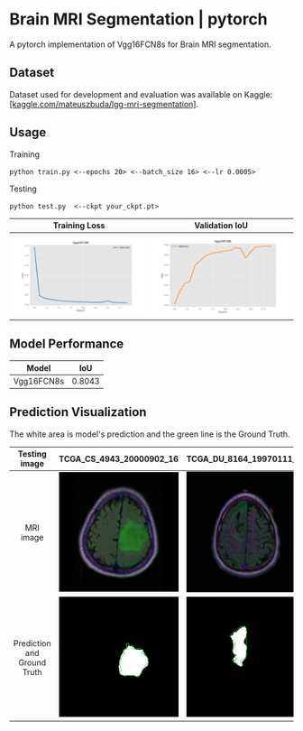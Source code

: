 # Brain MRI Segmentation | pytorch

A pytorch implementation of Vgg16FCN8s for Brain MRI segmentation.

## Dataset

Dataset used for development and evaluation was available on Kaggle: [[kaggle.com/mateuszbuda/lgg-mri-segmentation]](https://www.kaggle.com/mateuszbuda/lgg-mri-segmentation).

## Usage

Training

```
python train.py <--epochs 20> <--batch_size 16> <--lr 0.0005>
```

Testing

```
python test.py  <--ckpt your_ckpt.pt>
```


|               Training Loss               |            Validation IoU             |
|:-----------------------------------------:|:-------------------------------------:|
| ![image](image/training_loss_history.jpg) | ![image](image/valid_IoU_history.jpg) |

## Model Performance


|   Model    |  IoU   |
|:----------:|:------:|
| Vgg16FCN8s | 0.8043 |

## Prediction Visualization

The white area is model's prediction and the green line is the Ground Truth.


|          Testing image           | TCGA_CS_4943_20000902_16                             | TCGA_DU_8164_19970111_28                             | TCGA_CS_4944_20010208_11                             |
|:--------------------------------:|------------------------------------------------------|------------------------------------------------------|------------------------------------------------------|
|            MRI image             | ![image](image/TCGA_CS_4943_20000902_16.jpg)         | ![image](image/TCGA_DU_8164_19970111_28.jpg)         | ![image](image/TCGA_CS_4944_20010208_11.jpg)         |
| Prediction and<br/> Ground Truth | ![image](image/TCGA_CS_4943_20000902_16_mask_gt.jpg) | ![image](image/TCGA_DU_8164_19970111_28_mask_gt.jpg) | ![image](image/TCGA_CS_4944_20010208_11_mask_gt.jpg) |
